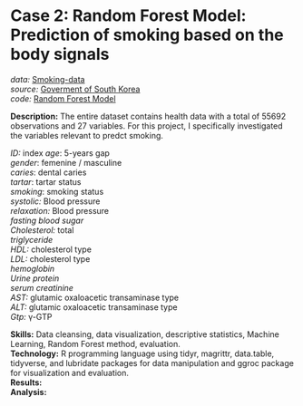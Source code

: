 # Case 2: Random Forest Model: Prediction of smoking based on the body signals

*data:* [Smoking-data](https://github.com/JavieraAlmendrasVilla/Case-1-Body-effects-of-smoking/blob/main/smoking.R)<br>
*source:* [Goverment of South Korea](https://www.kaggle.com/datasets/kukuroo3/body-signal-of-smoking)<br>
*code:* [Random Forest Model](https://github.com/JavieraAlmendrasVilla/Case-2-Random-Forest-Model/blob/main/rf%20smoking.R)

**Description:** The entire dataset contains health data with a total of 55692 observations and 27 variables. For this project, I specifically investigated the variables relevant to predct smoking.<br>

*ID:* index
*age*: 5-years gap<br>
*gender*: femenine / masculine<br>
*caries*: dental caries<br>
*tartar*: tartar status<br>
*smoking*: smoking status<br>
*systolic:* Blood pressure<br>
*relaxation:* Blood pressure<br>
*fasting blood sugar*<br>
*Cholesterol:* total<br>
*triglyceride*<br>
*HDL:* cholesterol type<br>
*LDL:* cholesterol type<br>
*hemoglobin*<br>
*Urine protein*<br>
*serum creatinine*<br>
*AST:* glutamic oxaloacetic transaminase type<br>
*ALT:* glutamic oxaloacetic transaminase type<br>
*Gtp:* γ-GTP<br>

**Skills:** Data cleansing, data visualization, descriptive statistics, Machine Learning, Random Forest method, evaluation. <br>
**Technology:** R programming language using tidyr, magrittr, data.table, tidyverse, and lubridate packages for data manipulation and ggroc package for visualization and evaluation.<br>
**Results:** <br>
**Analysis:**<br>
